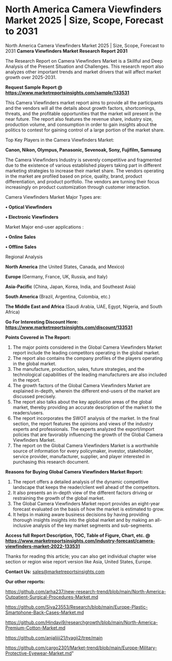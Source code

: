 # North America Camera Viewfinders Market 2025 | Size, Scope, Forecast to 2031
North America Camera Viewfinders Market 2025 | Size, Scope, Forecast to 2031
<strong>Camera Viewfinders Market Research Report 2031</strong>

The Research Report on Camera Viewfinders Market is a Skillful and Deep Analysis of the Present Situation and Challenges. This research report also analyzes other important trends and market drivers that will affect market growth over 2025-2031.

<strong>Request Sample Report @ <a href=https://www.marketreportsinsights.com/sample/133531>https://www.marketreportsinsights.com/sample/133531</a></strong>

This Camera Viewfinders market report aims to provide all the participants and the vendors will all the details about growth factors, shortcomings, threats, and the profitable opportunities that the market will present in the near future. The report also features the revenue share, industry size, production volume, and consumption in order to gain insights about the politics to contest for gaining control of a large portion of the market share.

Top Key Players in the Camera Viewfinders Market:

<strong>Canon, Nikon, Olympus, Panasonic, Sevenoak, Sony, Fujifilm, Samsung</strong>

The Camera Viewfinders Industry is severely competitive and fragmented due to the existence of various established players taking part in different marketing strategies to increase their market share. The vendors operating in the market are profiled based on price, quality, brand, product differentiation, and product portfolio. The vendors are turning their focus increasingly on product customization through customer interaction.

Camera Viewfinders Market Major Types are:

<strong>• Optical Viewfinders

• Electronic Viewfinders</strong>

Market Major end-user applications :

<strong>• Online Sales

• Offline Sales</strong>

Regional Analysis

</u><strong><b>North America</b></strong> (the United States, Canada, and Mexico)

<strong><b>Europe </b></strong>(Germany, France, UK, Russia, and Italy)

<strong><b>Asia-Pacific</b></strong> (China, Japan, Korea, India, and Southeast Asia)

<strong><b>South America</b></strong> (Brazil, Argentina, Colombia, etc.)

<strong><b>The Middle East and Africa</b></strong> (Saudi Arabia, UAE, Egypt, Nigeria, and South Africa)

<strong>Go For Interesting Discount Here: <a href=https://www.marketreportsinsights.com/discount/133531>https://www.marketreportsinsights.com/discount/133531</a></strong>

<strong>Points Covered in The Report:</strong>
<ol>
  <li>The major points considered in the Global Camera Viewfinders Market report include the leading competitors operating in the global market.</li>
  <li>The report also contains the company profiles of the players operating in the global market.</li>
  <li>The manufacture, production, sales, future strategies, and the technological capabilities of the leading manufacturers are also included in the report.</li>
  <li>The growth factors of the Global Camera Viewfinders Market are explained in-depth, wherein the different end-users of the market are discussed precisely.</li>
  <li>The report also talks about the key application areas of the global market, thereby providing an accurate description of the market to the readers/users.</li>
  <li>The report incorporates the SWOT analysis of the market. In the final section, the report features the opinions and views of the industry experts and professionals. The experts analyzed the export/import policies that are favorably influencing the growth of the Global Camera Viewfinders Market.</li>
  <li>The report on the Global Camera Viewfinders Market is a worthwhile source of information for every policymaker, investor, stakeholder, service provider, manufacturer, supplier, and player interested in purchasing this research document.</li>
</ol>
<strong>Reasons for Buying Global Camera Viewfinders Market Report:</strong>

<ol>
  <li>The report offers a detailed analysis of the dynamic competitive landscape that keeps the reader/client well ahead of the competitors.</li>
  <li>It also presents an in-depth view of the different factors driving or restraining the growth of the global market.</li>
  <li>The Global Camera Viewfinders Market report provides an eight-year forecast evaluated on the basis of how the market is estimated to grow.</li>
  <li>It helps in making aware business decisions by having providing thorough insights insights into the global market and by making an all-inclusive analysis of the key market segments and sub-segments.</li>
</ol>
<strong>Access full Report Description, TOC, Table of Figure, Chart, etc. @ <a href=https://www.marketreportsinsights.com/industry-forecast/camera-viewfinders-market-2022-133531>https://www.marketreportsinsights.com/industry-forecast/camera-viewfinders-market-2022-133531</a></strong>


Thanks for reading this article; you can also get individual chapter wise section or region wise report version like Asia, United States, Europe.

<strong>Contact Us:</strong>
sales@marketreportsinsights.com

<strong>Our other reports:</strong>

<a href=https://github.com/arha237/new-research-trend/blob/main/North-America-Outpatient-Surgical-Procedures-Market.md>https://github.com/arha237/new-research-trend/blob/main/North-America-Outpatient-Surgical-Procedures-Market.md</a>

<a href=https://github.com/Siya23553/Research/blob/main/Europe-Plastic-Smartphone-Back-Cases-Market.md>https://github.com/Siya23553/Research/blob/main/Europe-Plastic-Smartphone-Back-Cases-Market.md</a>

<a href=https://github.com/Hindavi9/researchgrowth/blob/main/North-America-Premium-Cotton-Market.md>https://github.com/Hindavi9/researchgrowth/blob/main/North-America-Premium-Cotton-Market.md</a>

<a href=https://github.com/anjaliiii21/tyagii2/tree/main>https://github.com/anjaliiii21/tyagii2/tree/main</a>

<a href=https://github.com/cargo2301/Market-trend/blob/main/Europe-Military-Protective-Eyewear-Market.md>https://github.com/cargo2301/Market-trend/blob/main/Europe-Military-Protective-Eyewear-Market.md</a>"
